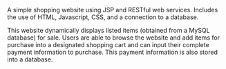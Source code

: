 A simple shopping website using JSP and RESTful web services. Includes the use of HTML, Javascript, CSS, and a connection to a database.

This website dynamically displays listed items (obtained from a MySQL database) for sale. Users are able to browse the website and add items for purchase into a designated shopping cart and can input their complete payment information to purchase. This payment information is also stored into a database.

